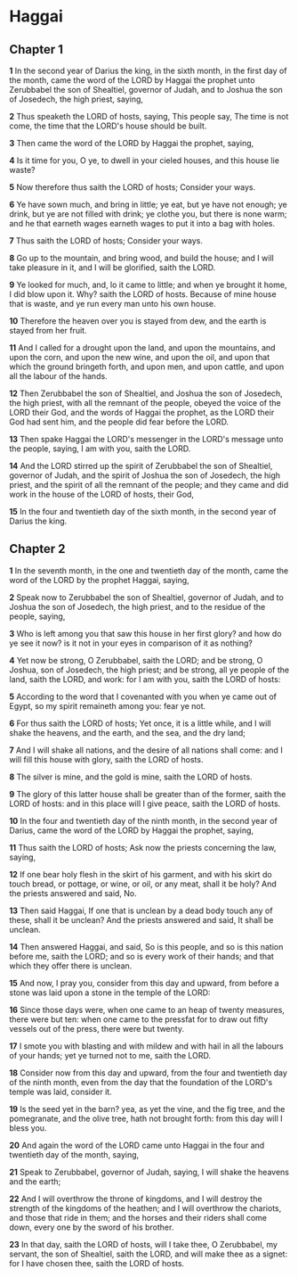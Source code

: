 # Haggai

## Chapter 1

**1** In the second year of Darius the king, in the sixth month, in the first day of the month, came the word of the LORD by Haggai the prophet unto Zerubbabel the son of Shealtiel, governor of Judah, and to Joshua the son of Josedech, the high priest, saying,

**2** Thus speaketh the LORD of hosts, saying, This people say, The time is not come, the time that the LORD's house should be built.

**3** Then came the word of the LORD by Haggai the prophet, saying,

**4** Is it time for you, O ye, to dwell in your cieled houses, and this house lie waste?

**5** Now therefore thus saith the LORD of hosts; Consider your ways.

**6** Ye have sown much, and bring in little; ye eat, but ye have not enough; ye drink, but ye are not filled with drink; ye clothe you, but there is none warm; and he that earneth wages earneth wages to put it into a bag with holes.

**7** Thus saith the LORD of hosts; Consider your ways.

**8** Go up to the mountain, and bring wood, and build the house; and I will take pleasure in it, and I will be glorified, saith the LORD.

**9** Ye looked for much, and, lo it came to little; and when ye brought it home, I did blow upon it. Why? saith the LORD of hosts. Because of mine house that is waste, and ye run every man unto his own house.

**10** Therefore the heaven over you is stayed from dew, and the earth is stayed from her fruit.

**11** And I called for a drought upon the land, and upon the mountains, and upon the corn, and upon the new wine, and upon the oil, and upon that which the ground bringeth forth, and upon men, and upon cattle, and upon all the labour of the hands.

**12** Then Zerubbabel the son of Shealtiel, and Joshua the son of Josedech, the high priest, with all the remnant of the people, obeyed the voice of the LORD their God, and the words of Haggai the prophet, as the LORD their God had sent him, and the people did fear before the LORD.

**13** Then spake Haggai the LORD's messenger in the LORD's message unto the people, saying, I am with you, saith the LORD.

**14** And the LORD stirred up the spirit of Zerubbabel the son of Shealtiel, governor of Judah, and the spirit of Joshua the son of Josedech, the high priest, and the spirit of all the remnant of the people; and they came and did work in the house of the LORD of hosts, their God,

**15** In the four and twentieth day of the sixth month, in the second year of Darius the king.

## Chapter 2

**1** In the seventh month, in the one and twentieth day of the month, came the word of the LORD by the prophet Haggai, saying,

**2** Speak now to Zerubbabel the son of Shealtiel, governor of Judah, and to Joshua the son of Josedech, the high priest, and to the residue of the people, saying,

**3** Who is left among you that saw this house in her first glory? and how do ye see it now? is it not in your eyes in comparison of it as nothing?

**4** Yet now be strong, O Zerubbabel, saith the LORD; and be strong, O Joshua, son of Josedech, the high priest; and be strong, all ye people of the land, saith the LORD, and work: for I am with you, saith the LORD of hosts:

**5** According to the word that I covenanted with you when ye came out of Egypt, so my spirit remaineth among you: fear ye not.

**6** For thus saith the LORD of hosts; Yet once, it is a little while, and I will shake the heavens, and the earth, and the sea, and the dry land;

**7** And I will shake all nations, and the desire of all nations shall come: and I will fill this house with glory, saith the LORD of hosts.

**8** The silver is mine, and the gold is mine, saith the LORD of hosts.

**9** The glory of this latter house shall be greater than of the former, saith the LORD of hosts: and in this place will I give peace, saith the LORD of hosts.

**10** In the four and twentieth day of the ninth month, in the second year of Darius, came the word of the LORD by Haggai the prophet, saying,

**11** Thus saith the LORD of hosts; Ask now the priests concerning the law, saying,

**12** If one bear holy flesh in the skirt of his garment, and with his skirt do touch bread, or pottage, or wine, or oil, or any meat, shall it be holy? And the priests answered and said, No.

**13** Then said Haggai, If one that is unclean by a dead body touch any of these, shall it be unclean? And the priests answered and said, It shall be unclean.

**14** Then answered Haggai, and said, So is this people, and so is this nation before me, saith the LORD; and so is every work of their hands; and that which they offer there is unclean.

**15** And now, I pray you, consider from this day and upward, from before a stone was laid upon a stone in the temple of the LORD:

**16** Since those days were, when one came to an heap of twenty measures, there were but ten: when one came to the pressfat for to draw out fifty vessels out of the press, there were but twenty.

**17** I smote you with blasting and with mildew and with hail in all the labours of your hands; yet ye turned not to me, saith the LORD.

**18** Consider now from this day and upward, from the four and twentieth day of the ninth month, even from the day that the foundation of the LORD's temple was laid, consider it.

**19** Is the seed yet in the barn? yea, as yet the vine, and the fig tree, and the pomegranate, and the olive tree, hath not brought forth: from this day will I bless you.

**20** And again the word of the LORD came unto Haggai in the four and twentieth day of the month, saying,

**21** Speak to Zerubbabel, governor of Judah, saying, I will shake the heavens and the earth;

**22** And I will overthrow the throne of kingdoms, and I will destroy the strength of the kingdoms of the heathen; and I will overthrow the chariots, and those that ride in them; and the horses and their riders shall come down, every one by the sword of his brother.

**23** In that day, saith the LORD of hosts, will I take thee, O Zerubbabel, my servant, the son of Shealtiel, saith the LORD, and will make thee as a signet: for I have chosen thee, saith the LORD of hosts.

